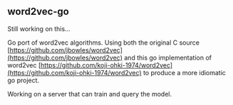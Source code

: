 ## word2vec-go
Still working on this...


Go port of word2vec algorithms. Using both the original C source [https://github.com/jbowles/word2vec](https://github.com/jbowles/word2vec) and this go implementation of word2vec [https://github.com/koji-ohki-1974/word2vec](https://github.com/koji-ohki-1974/word2vec) to produce a more idiomatic go project.

Working on a server that can train and query the model.
